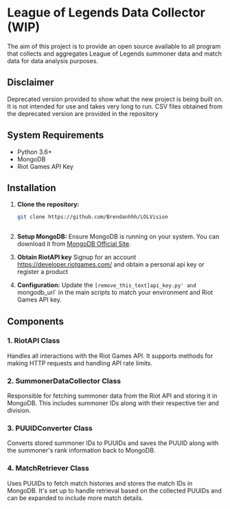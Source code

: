 # League of Legends Data Collector (WIP)

The aim of this project is to provide an open source available to all program that collects and aggregates League of Legends summoner data and match data for data analysis purposes.

## Disclaimer
Deprecated version provided to show what the new project is being built on. It is not intended for use and takes very long to run. CSV files obtained from the deprecated version are provided in the repository

## System Requirements

- Python 3.6+
- MongoDB
- Riot Games API Key

## Installation

1. **Clone the repository:**
   ```bash
   git clone https://github.com/Brendanhhh/LOLVision
 
2. **Setup MongoDB:**
Ensure MongoDB is running on your system. You can download it from [MongoDB Official Site](https://www.mongodb.com/try/download/community).

3. **Obtain RiotAPI key**
Signup for an account https://developer.riotgames.com/ and obtain a personal api key or register a product

4. **Configuration:**
Update the `[remove_this_text]api_key.py' and `mongodb_url` in the main scripts to match your environment and Riot Games API key.


## Components

### 1. RiotAPI Class

Handles all interactions with the Riot Games API. It supports methods for making HTTP requests and handling API rate limits.

### 2. SummonerDataCollector Class

Responsible for fetching summoner data from the Riot API and storing it in MongoDB. This includes summoner IDs along with their respective tier and division.

### 3. PUUIDConverter Class

Converts stored summoner IDs to PUUIDs and saves the PUUID along with the summoner's rank information back to MongoDB.

### 4. MatchRetriever Class

Uses PUUIDs to fetch match histories and stores the match IDs in MongoDB. It's set up to handle retrieval based on the collected PUUIDs and can be expanded to include more match details.


